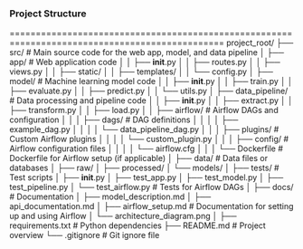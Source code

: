 ### Project Structure
===============================================================================================
project_root/
├── src/                    # Main source code for the web app, model, and data pipeline
│   ├── app/                # Web application code
│   │   ├── __init__.py
│   │   ├── routes.py
│   │   ├── views.py
│   │   ├── static/
│   │   ├── templates/
│   │   └── config.py
│   ├── model/              # Machine learning model code
│   │   ├── __init__.py
│   │   ├── train.py
│   │   ├── evaluate.py
│   │   ├── predict.py
│   │   └── utils.py
│   ├── data_pipeline/      # Data processing and pipeline code
│   │   ├── __init__.py
│   │   ├── extract.py
│   │   ├── transform.py
│   │   ├── load.py
│   │   ├── airflow/        # Airflow DAGs and configuration
│   │   │   ├── dags/       # DAG definitions
│   │   │   │   ├── example_dag.py
│   │   │   │   └── data_pipeline_dag.py
│   │   │   ├── plugins/    # Custom Airflow plugins
│   │   │   │   └── custom_plugin.py
│   │   │   ├── config/     # Airflow configuration files
│   │   │   │   └── airflow.cfg
│   │   │   └── Dockerfile  # Dockerfile for Airflow setup (if applicable)
│
├── data/                   # Data files or databases
│   ├── raw/
│   ├── processed/
│   └── models/
│
├── tests/                  # Test scripts
│   ├── __init__.py
│   ├── test_app.py
│   ├── test_model.py
│   ├── test_pipeline.py
│   └── test_airflow.py     # Tests for Airflow DAGs
│
├── docs/                   # Documentation
│   ├── model_description.md
│   ├── api_documentation.md
│   ├── airflow_setup.md    # Documentation for setting up and using Airflow
│   └── architecture_diagram.png
│
├── requirements.txt        # Python dependencies
├── README.md               # Project overview
└── .gitignore              # Git ignore file
